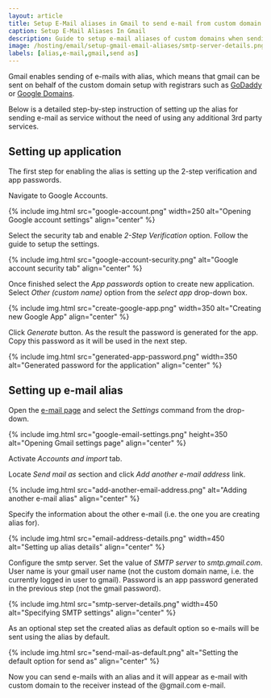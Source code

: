```yaml
---
layout: article
title: Setup E-Mail aliases in Gmail to send e-mail from custom domain
caption: Setup E-Mail Aliases In Gmail
description: Guide to setup e-mail aliases of custom domains when sending e-mails from Gmail
image: /hosting/email/setup-gmail-email-aliases/smtp-server-details.png
labels: [alias,e-mail,gmail,send as]
---
```

Gmail enables sending of e-mails with alias, which means that gmail can be sent on behalf of the custom domain setup with registrars such as [GoDaddy](https://godaddy.com) or [Google Domains](https://domains.google).

Below is a detailed step-by-step instruction of setting up the alias for sending e-mail as service without the need of using any additional 3rd party services.

## Setting up application

The first step for enabling the alias is setting up the 2-step verification and app passwords.

Navigate to Google Accounts.

{% include img.html src="google-account.png" width=250 alt="Opening Google account settings" align="center" %}

Select the security tab and enable *2-Step Verification* option. Follow the guide to setup the settings.

{% include img.html src="google-account-security.png" alt="Google account security tab" align="center" %}

Once finished select the *App passwords* option to create new application. Select *Other (custom name)* option from the *select app* drop-down box.

{% include img.html src="create-google-app.png" width=350 alt="Creating new Google App" align="center" %}

Click *Generate* button. As the result the password is generated for the app. Copy this password as it will be used in the next step.

{% include img.html src="generated-app-password.png" width=350 alt="Generated password for the application" align="center" %}

## Setting up e-mail alias

Open the [e-mail page](https://mail.google.com) and select the *Settings* command from the drop-down.

{% include img.html src="google-email-settings.png" height=350 alt="Opening Gmail settings page" align="center" %}

Activate *Accounts and import* tab.

Locate *Send mail as* section and click *Add another e-mail address* link.

{% include img.html src="add-another-email-address.png" alt="Adding another e-mail alias" align="center" %}

Specify the information about the other e-mail (i.e. the one you are creating alias for).

{% include img.html src="email-address-details.png" width=450 alt="Setting up alias details" align="center" %}

Configure the smtp server. Set the value of *SMTP server* to *smtp.gmail.com*. User name is your gmail user name (not the custom domain name, i.e. the currently logged in user to gmail). Password is an app password generated in the previous step (not the gmail password).

{% include img.html src="smtp-server-details.png" width=450 alt="Specifying SMTP settings" align="center" %}

As an optional step set the created alias as default option so e-mails will be sent using the alias by default.

{% include img.html src="send-mail-as-default.png" alt="Setting the default option for send as" align="center" %}

Now you can send e-mails with an alias and it will appear as e-mail with custom domain to the receiver instead of the @gmail.com e-mail.
